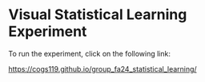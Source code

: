 # Visual Statistical Learning Experiment

To run the experiment, click on the following link:

https://cogs119.github.io/group_fa24_statistical_learning/
